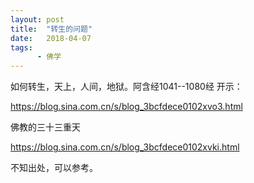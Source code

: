 ```yaml
---
layout: post
title:  "转生的问题"
date:   2018-04-07
tags:
      - 佛学
---
```



如何转生，天上，人间，地狱。阿含经1041\--1080经 开示：

https://blog.sina.com.cn/s/blog_3bcfdece0102xvo3.html



佛教的三十三重天

https://blog.sina.com.cn/s/blog_3bcfdece0102xvki.html

不知出处，可以参考。



